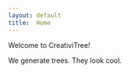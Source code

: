 ```yaml
---
layout: default
title:  Home
---
```


Welcome to CreativiTree!

We generate trees. They look cool.


